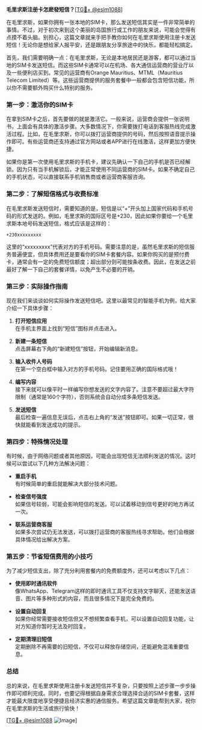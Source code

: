**毛里求斯注册卡怎麽發短信？**[[TG💪+ @esim1088](https://t.me/s/esim1088)]

在毛里求斯，如果你拥有一张本地的SIM卡，那么发送短信其实是一件非常简单的事情。不过，对于初次来到这个美丽的岛国旅行或工作的朋友来说，可能会觉得有点摸不着头脑。别担心，这篇文章就来手把手教你如何在毛里求斯使用注册卡发送短信！无论你是想给家人报平安，还是跟朋友分享旅途中的快乐，都能轻松搞定。

首先，我们需要明确一点：在毛里求斯，无论是本地居民还是游客，都可以通过当地的SIM卡发送短信。而这些SIM卡通常可以在机场、各大通信运营商的营业厅以及一些便利店买到。常见的运营商有Orange Mauritius、MTML（Mauritius Telecom Limited）等。这些运营商提供的服务套餐中一般都会包含短信功能，所以你不需要额外购买什么特别的服务。

### **第一步：激活你的SIM卡**
在拿到SIM卡之后，首先要做的就是激活它。一般来说，运营商会提供一张说明书，上面会有具体的激活步骤。大多数情况下，你需要拨打电话到客服热线完成激活过程。比如，在毛里求斯，你可以拨打运营商提供的号码，然后按照语音提示操作即可。有些运营商还支持通过官方网站或者APP进行在线激活，这样更加方便快捷。

如果你是第一次使用毛里求斯的手机卡，建议先确认一下自己的手机是否已经解锁。因为只有当手机解锁后，才能正常使用不同运营商的SIM卡。如果不确定自己的手机状态，可以直接联系手机销售商或者运营商客服咨询。

### **第二步：了解短信格式与收费标准**
在毛里求斯发送短信时，需要知道的是，短信是以“+”开头加上国家代码和手机号码的形式发送的。例如，毛里求斯的国际区号是+230，因此如果你要给一个毛里求斯本地号码发送短信，格式应该是这样的：

```
+230xxxxxxxxx
```

这里的“xxxxxxxxx”代表对方的手机号码。需要注意的是，虽然毛里求斯的短信服务普遍便宜，但具体费用还是要看你的SIM卡套餐内容。如果你购买的是预付费卡，通常会有一定的免费短信额度；超出部分则可能按条收费。因此，在发送之前最好了解一下自己的套餐详情，以免产生不必要的开销。

### **第三步：实际操作指南**
现在我们来谈谈如何实际操作发送短信吧。这里以最常见的智能手机为例，给大家介绍一下具体步骤：

1. **打开短信应用**  
   在手机主界面上找到“短信”图标并点击进入。

2. **新建一条短信**  
   点击屏幕右下角的“新建短信”按钮，开始编辑新消息。

3. **输入收件人号码**  
   在第一个空白框中输入对方的手机号码。记住要用正确的国际格式哦！

4. **编写内容**  
   接下来就可以像平时一样编写你想发送的文字内容了。注意不要超过最大字符限制（通常是160个字符），否则系统会自动分成多条短信发送。

5. **发送短信**  
   最后检查一遍信息无误后，点击右上角的“发送”按钮即可。如果一切正常，很快就能看到发送成功的提示。

### **第四步：特殊情况处理**
有时候，由于网络问题或者其他原因，可能会出现短信无法顺利发送的情况。这时候可以尝试以下几种方法解决问题：

- **重启手机**  
  有时候简单的重启就能解决大部分技术问题。

- **检查信号强度**  
  如果信号较弱，可能会影响短信的发送。可以试着移动到信号更好的地方再试一次。

- **联系运营商客服**  
  如果多次尝试仍无法发送，可以拨打运营商的客服热线寻求帮助。他们会根据具体情况给出解决方案。

### **第五步：节省短信费用的小技巧**
为了减少短信支出，除了充分利用套餐内的免费额度外，还可以考虑以下几点：

- **使用即时通讯软件**  
  像WhatsApp、Telegram这样的即时通讯工具不仅支持文字聊天，还能发送语音、图片等多种形式的内容，而且很多情况下是完全免费的。

- **设置自动回复**  
  如果你经常需要接收短信但又不想频繁查看手机，可以设置自动回复功能，让对方知道你暂时无法及时回复。

- **定期清理旧短信**  
  定期删除不再需要的旧短信，不仅可以释放存储空间，还能避免混淆重要信息。

### **总结**
总的来说，在毛里求斯使用注册卡发送短信并不复杂，只要按照上述步骤一步步操作即可顺利完成。同时，也要记得根据自身需求合理选择合适的SIM卡套餐，这样才能最大限度地享受便捷且经济实惠的通信服务。希望这篇文章能帮到大家，祝你在毛里求斯的生活或旅行愉快！

[[TG💪+ @esim1088](https://t.me/s/esim1088) ![Image](https://i.postimg.cc/4NQfJmqS/Snipaste-2025-05-13-00-14-12.png)]
